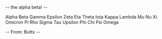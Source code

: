 -- the alpha beta! --

Alpha
Beta
Gamma
Epsilon
Zeta
Eta
Theta
Iota
Kappa
Lambda
Mu
Nu
Xi
Omicron
Pi
Rho
Sigma
Tau
Upsilon
Phi
Chi
Psi
Omega

-- From: Butts --
